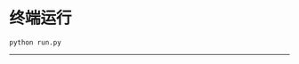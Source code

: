 # 终端运行

```shell
python run.py
```
******************************************************************************************************************************************************************************************************************************************************************************************************************************************************************************************************************************************************************************************************************************************************************************************************************************************************************************************************************************************************************************************